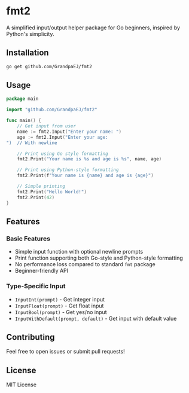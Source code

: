 # fmt2

A simplified input/output helper package for Go beginners, inspired by Python's simplicity.

## Installation

```bash
go get github.com/GrandpaEJ/fmt2
```

## Usage

```go
package main

import "github.com/GrandpaEJ/fmt2"

func main() {
    // Get input from user
    name := fmt2.Input("Enter your name: ")
    age := fmt2.Input("Enter your age: 
")  // With newline

    // Print using Go style formatting
    fmt2.Print("Your name is %s and age is %s", name, age)

    // Print using Python-style formatting
    fmt2.Print(f"Your name is {name} and age is {age}")

    // Simple printing
    fmt2.Print("Hello World!")
    fmt2.Print(42)
}
```

## Features

### Basic Features
- Simple input function with optional newline prompts
- Print function supporting both Go-style and Python-style formatting
- No performance loss compared to standard `fmt` package
- Beginner-friendly API

### Type-Specific Input
- `InputInt(prompt)` - Get integer input
- `InputFloat(prompt)` - Get float input
- `InputBool(prompt)` - Get yes/no input
- `InputWithDefault(prompt, default)` - Get input with default value


## Contributing

Feel free to open issues or submit pull requests!

## License

MIT License
